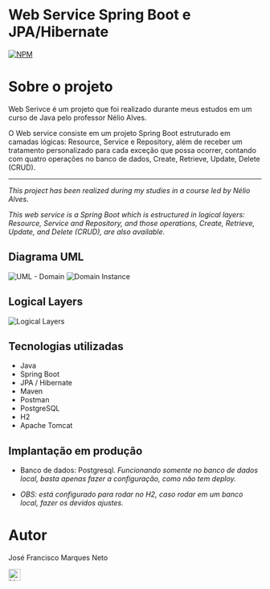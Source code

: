 # Web Service Spring Boot e JPA/Hibernate
[![NPM](https://img.shields.io/npm/l/react)](https://github.com/ZeMarques96/workshop-springboot3/blob/main/LICENSE) 

# Sobre o projeto

Web Serivce é um projeto que foi realizado durante meus estudos em um curso de Java pelo professor Nélio Alves.

O Web service consiste em um projeto Spring Boot estruturado em camadas lógicas: Resource, Service e Repository, além de receber um tratamento personalizado para cada exceção que possa ocorrer, contando com quatro operações no banco de dados, Create, Retrieve, Update, Delete (CRUD).

---

*This project has been realized during my studies in a course led by Nélio Alves.*

*This web service is a Spring Boot which is estructured in logical layers: Resource, Service and Repository, and those operations, Create, Retrieve, Update, and Delete (CRUD), are also available.*

## Diagrama UML
![UML - Domain](https://github.com/ZeMarques96/workshop-uml/blob/main/Screenshot_1.png) ![Domain Instance](https://github.com/ZeMarques96/workshop-uml/blob/main/Screenshot_2.png)

## Logical Layers
![Logical Layers](https://github.com/ZeMarques96/workshop-uml/blob/main/Screenshot_3.png)


## Tecnologias utilizadas

- Java
- Spring Boot
- JPA / Hibernate
- Maven
- Postman
- PostgreSQL
- H2
- Apache Tomcat
  
## Implantação em produção

- Banco de dados: Postgresql. *Funcionando somente no banco de dados local, basta apenas fazer a configuração, como não tem deploy.*

- *OBS: está configurado para rodar no H2, caso rodar em um banco local, fazer os devidos ajustes.*



# Autor

José Francisco Marques Neto

<a href="https://www.linkedin.com/in/josé-francisco-marques-neto-67383622b/">
 <img align="left" alt="Linkedin" width="24px" src="https://www.vectorlogo.zone/logos/linkedin/linkedin-icon.svg" />
</a>
